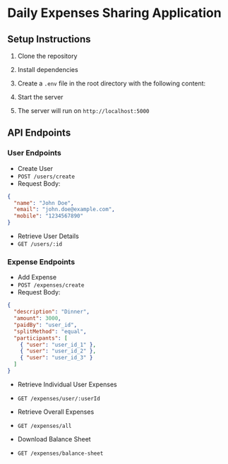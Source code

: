 # Daily Expenses Sharing Application

## Setup Instructions

1. Clone the repository

2. Install dependencies

3. Create a `.env` file in the root directory with the following content:

4. Start the server

5. The server will run on `http://localhost:5000`

## API Endpoints

### User Endpoints

- Create User
- `POST /users/create`
- Request Body:
 ```json
 {
   "name": "John Doe",
   "email": "john.doe@example.com",
   "mobile": "1234567890"
 }
 ```

- Retrieve User Details
- `GET /users/:id`

### Expense Endpoints

- Add Expense
- `POST /expenses/create`
- Request Body:
 ```json
 {
   "description": "Dinner",
   "amount": 3000,
   "paidBy": "user_id",
   "splitMethod": "equal",
   "participants": [
     { "user": "user_id_1" },
     { "user": "user_id_2" },
     { "user": "user_id_3" }
   ]
 }
 ```

- Retrieve Individual User Expenses
- `GET /expenses/user/:userId`

- Retrieve Overall Expenses
- `GET /expenses/all`

- Download Balance Sheet
- `GET /expenses/balance-sheet`
